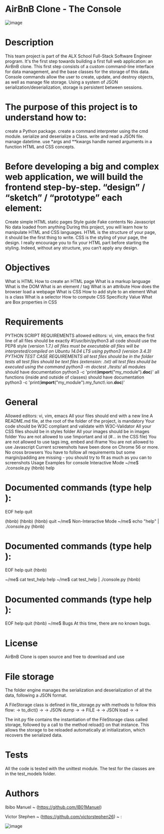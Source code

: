 AirBnB Clone - The Console
================================
![image](https://github.com/IB01Manuel/AirBnB_clone/assets/117752150/223f9bb7-801b-4dc8-a7af-ca87ae5ac9c2)

Description
=============
This team project is part of the ALX School Full-Stack Software Engineer program. It's the first step towards building a first full web application: an AirBnB clone. This first step consists of a custom command-line interface for data management, and the base classes for the storage of this data. Console commands allow the user to create, update, and destroy objects, as well as manage file storage. Using a system of JSON serialization/deserialization, storage is persistent between sessions.

The purpose of this project is to understand how to:
======================================================
create a Python package.
create a command interpreter using the cmd module.
serialize and deserialize a Class.
write and read a JSON file.
manage datetime.
use *args and **kwargs
handle named arguments in a function
HTML and CSS concepts.

Before developing a big and complex web application, we will build the frontend step-by-step. “design” / “sketch” / “prototype” each element:
================================================================================
Create simple HTML static pages
Style guide
Fake contents
No Javascript
No data loaded from anything
During this project, you will learn how to manipulate HTML and CSS languages. HTML is the structure of your page, it should be the first thing to write. CSS is the styling of your page, the design. I really encourage you to fix your HTML part before starting the styling. Indeed, without any structure, you can’t apply any design.

Objectives
=====================
What is HTML
How to create an HTML page
What is a markup language
What is the DOM
What is an element / tag
What is an attribute
How does the browser load a webpage
What is CSS
How to add style to an element
What is a class
What is a selector
How to compute CSS Specificity Value
What are Box properties in CSS

Requirements
===============
PYTHON SCRIPT REQUIREMENTS
allowed editors: vi, vim, emacs
the first line of all files should be exactly #!/usr/bin/python3
all code should use the PEP8 style (version 1.7.*)
all files must be executable
all files will be interpreted/compiled on Ubuntu 14.04 LTS using python3 (version 3.4.3)
PYTHON TEST CASE REQUIREMENTS
all test files should be in the folder tests
all test files should be text files (extension: .txt)
all test files should be executed using the command python3 -m doctest ./tests/*
all modules should have documentation python3 -c 'print(__import__("my_module").__doc__)'
all functions (inside and outside of classes) should have documentation python3 -c 'print(__import__("my_module").my_funct\ ion.__doc__)'

General
========

Allowed editors: vi, vim, emacs
All your files should end with a new line
A README.md file, at the root of the folder of the project, is mandatory
Your code should be W3C compliant and validate with W3C-Validator
All your CSS files should be in styles folder
All your images should be in images folder
You are not allowed to use !important and id (#... in the CSS file)
You are not allowed to use tags img, embed and iframe
You are not allowed to use Javascript
Current screenshots have been done on Chrome 56 or more.
No cross browsers
You have to follow all requirements but some margin/padding are missing - you should try to fit as much as you can to screenshots
Usage Examples for console
Interactive Mode
~/me$ ./console.py
(hbnb) help

Documented commands (type help <topic>):
========================================
EOF  help  quit

(hbnb)
(hbnb)
(hbnb) quit
~/me$
Non-Interactive Mode
~/me$ echo "help" | ./console.py
(hbnb)

Documented commands (type help <topic>):
========================================
EOF  help  quit
(hbnb)

~/me$ cat test_help
help
~/me$ cat test_help | ./console.py
(hbnb)

Documented commands (type help <topic>):
========================================
EOF  help  quit
(hbnb)
~/me$
Bugs
At this time, there are no known bugs.

License
========
AirBnB Clone is open source and free to download and use

File storage
=============
The folder engine manages the serialization and deserialization of all the data, following a JSON format.

A FileStorage class is defined in file_storage.py with methods to follow this flow: <object> -> to_dict() -> <dictionary> -> JSON dump -> <json string> -> FILE -> <json string> -> JSON load -> <dictionary> -> <object>

The init.py file contains the instantiation of the FileStorage class called storage, followed by a call to the method reload() on that instance. This allows the storage to be reloaded automatically at initialization, which recovers the serialized data.

Tests
========  
All the code is tested with the unittest module. The test for the classes are in the test_models folder.

Authors
=======
Ibibo Manuel ~ (https://github.com/IB01Manuel)
  
Victor Stephen ~ (https://github.com/victorstephen26) ~ :

  ![image](https://github.com/IB01Manuel/AirBnB_clone/assets/117752150/585833f2-dbbc-4653-b307-7160e9343a01)
